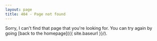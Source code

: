 ```yaml
---
layout: page
title: 404 - Page not found
---
```


Sorry, I can't find that page that you're looking for. You can try again by going [back to the homepage]({{ site.baseurl }}/).
